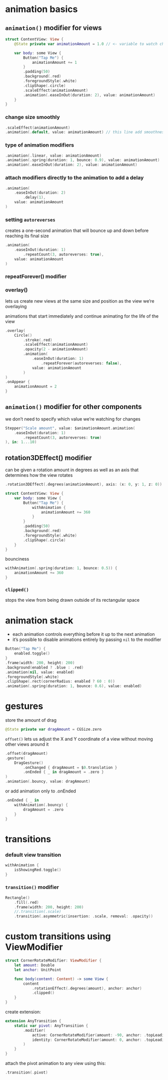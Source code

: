 # animation basics
## `animation()` modifier for views
```swift
struct ContentView: View {
    @State private var animationAmount = 1.0 // <- variable to watch changes

    var body: some View {
        Button("Tap Me") {
            animationAmount += 1
        }
        .padding(50)
        .background(.red)
        .foregroundStyle(.white)
        .clipShape(.circle)
        .scaleEffect(animationAmount)
        .animation(.easeInOut(duration: 2), value: animationAmount)
    }
}
```
### change size smoothly 
```swift
.scaleEffect(animationAmount)
.animation(.default, value: animationAmount) // this line add smoothness
```

### type of animation modifiers
```swift
.animation(.linear, value: animationAmount)
.animation(.spring(duration: 1, bounce: 0.9), value: animationAmount)
.animation(.easeInOut(duration: 2), value: animationAmount)
```

### attach modifiers directly to the animation to add a delay
```swift
.animation(
    .easeInOut(duration: 2)
        .delay(1),
    value: animationAmount
)
```
### setting `autoreverses`
creates a one-second animation that will bounce up and down before reaching its final size
```swift
.animation(
    .easeInOut(duration: 1)
        .repeatCount(3, autoreverses: true),
    value: animationAmount
)
```

### repeatForever() modifier
### overlay()
lets us create new views at the same size and position as the view we’re overlaying

animations that start immediately and continue animating for the life of the view
```swift
.overlay(
    Circle()
        .stroke(.red)
        .scaleEffect(animationAmount)
        .opacity(2 - animationAmount)
        .animation(
            .easeInOut(duration: 1)
                .repeatForever(autoreverses: false),
            value: animationAmount
        )
)
.onAppear {
    animationAmount = 2
}
```

## `animation()` modifier for other components
we don’t need to specify which value we’re watching for changes
```swift
Stepper("Scale amount", value: $animationAmount.animation(
    .easeInOut(duration: 1)
        .repeatCount(3, autoreverses: true)
), in: 1...10)
```

## rotation3DEffect() modifier
can be given a rotation amount in degrees as well as an axis that determines how the view rotates
```swift
.rotation3DEffect(.degrees(animationAmount), axis: (x: 0, y: 1, z: 0))
```


```swift
struct ContentView: View {   
    var body: some View {
        Button("Tap Me") {
            withAnimation {
			    animationAmount += 360
			}
        }
        .padding(50)
        .background(.red)
        .foregroundStyle(.white)
        .clipShape(.circle)
    }
}
```
bounciness
```swift
withAnimation(.spring(duration: 1, bounce: 0.5)) {
    animationAmount += 360
}
```
### `clipped()`
stops the view from being drawn outside of its rectangular space

# animation stack
- each animation controls everything before it up to the next animation
- it’s possible to disable animations entirely by passing `nil` to the modifier
```swift
Button("Tap Me") {
    enabled.toggle()
}
.frame(width: 200, height: 200)
.background(enabled ? .blue : .red)
.animation(nil, value: enabled)
.foregroundStyle(.white)
.clipShape(.rect(cornerRadius: enabled ? 60 : 0))
.animation(.spring(duration: 1, bounce: 0.6), value: enabled)
```

# gestures
store the amount of drag
```swift
@State private var dragAmount = CGSize.zero 
```

`offset()`
lets us adjust the X and Y coordinate of a view without moving other views around it

```swift
.offset(dragAmount)
.gesture(
    DragGesture()
        .onChanged { dragAmount = $0.translation }
        .onEnded { _ in dragAmount = .zero }
)
.animation(.bouncy, value: dragAmount)
```

or add animation only to .onEnded
```swift
.onEnded { _ in
    withAnimation(.bouncy) {
        dragAmount = .zero
    }
}
```

# transitions
### default view transition
```swift
withAnimation {
    isShowingRed.toggle()
}
```
### `transition()` modifier
```swift
Rectangle()
    .fill(.red)
    .frame(width: 200, height: 200)
    //.transition(.scale)
    .transition(.asymmetric(insertion: .scale, removal: .opacity))
```

#  custom transitions using ViewModifier
```swift
struct CornerRotateModifier: ViewModifier {
    let amount: Double
    let anchor: UnitPoint

    func body(content: Content) -> some View {
        content
            .rotationEffect(.degrees(amount), anchor: anchor)
            .clipped()
    }
}
```

create extension:
```swift
extension AnyTransition {
    static var pivot: AnyTransition {
        .modifier(
            active: CornerRotateModifier(amount: -90, anchor: .topLeading),
            identity: CornerRotateModifier(amount: 0, anchor: .topLeading)
        )
    }
}
```

attach the pivot animation to any view using this:
```swift
.transition(.pivot)
```
